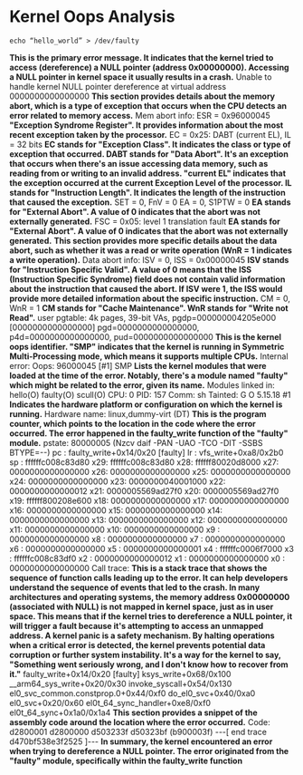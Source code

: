 # Kernel Oops Analysis

```
echo “hello_world” > /dev/faulty
```
**This is the primary error message. It indicates that the kernel tried to access (dereference) a NULL pointer (address 0x00000000). Accessing a NULL pointer in kernel space it usually results in a crash.**
Unable to handle kernel NULL pointer dereference at virtual address 0000000000000000
**This section provides details about the memory abort, which is a type of exception that occurs when the CPU detects an error related to memory access.**
Mem abort info:
  ESR = 0x96000045 **"Exception Syndrome Register". It provides information about the most recent exception taken by the processor.**
  EC = 0x25: DABT (current EL), IL = 32 bits 
 **EC stands for "Exception Class". It indicates the class or type of exception that occurred. DABT stands for "Data Abort". It's an exception that occurs when there's an issue accessing data memory, such as reading from or writing to an invalid address. "current EL" indicates that the exception occurred at the current Exception Level of the processor. IL stands for "Instruction Length". It indicates the length of the instruction that caused the exception.**
  SET = 0, FnV = 0
  EA = 0, S1PTW = 0 **EA stands for "External Abort". A value of 0 indicates that the abort was not externally generated.**
  FSC = 0x05: level 1 translation fault **EA stands for "External Abort". A value of 0 indicates that the abort was not externally generated.**
**This section provides more specific details about the data abort, such as whether it was a read or write operation (WnR = 1 indicates a write operation).**
Data abort info:
  ISV = 0, ISS = 0x00000045 **ISV stands for "Instruction Specific Valid". A value of 0 means that the ISS (Instruction Specific Syndrome) field does not contain valid information about the instruction that caused the abort. If ISV were 1, the ISS would provide more detailed information about the specific instruction.**
  CM = 0, WnR = 1 **CM stands for "Cache Maintenance". WnR stands for "Write not Read".**
user pgtable: 4k pages, 39-bit VAs, pgdp=000000004205e000
[0000000000000000] pgd=0000000000000000, p4d=0000000000000000, pud=0000000000000000
**This is the kernel oops identifier. "SMP" indicates that the kernel is running in Symmetric Multi-Processing mode, which means it supports multiple CPUs.**
Internal error: Oops: 96000045 [#1] SMP
**Lists the kernel modules that were loaded at the time of the error. Notably, there's a module named "faulty" which might be related to the error, given its name.**
Modules linked in: hello(O) faulty(O) scull(O)
CPU: 0 PID: 157 Comm: sh Tainted: G           O      5.15.18 #1
**Indicates the hardware platform or configuration on which the kernel is running.**
Hardware name: linux,dummy-virt (DT)
**This is the program counter, which points to the location in the code where the error occurred. The error happened in the faulty_write function of the "faulty" module.**
pstate: 80000005 (Nzcv daif -PAN -UAO -TCO -DIT -SSBS BTYPE=--)
pc : faulty_write+0x14/0x20 [faulty]
lr : vfs_write+0xa8/0x2b0
sp : ffffffc008c83d80
x29: ffffffc008c83d80 x28: ffffff80020d8000 x27: 0000000000000000
x26: 0000000000000000 x25: 0000000000000000 x24: 0000000000000000
x23: 0000000040001000 x22: 0000000000000012 x21: 0000005569ad27f0
x20: 0000005569ad27f0 x19: ffffff800208e600 x18: 0000000000000000
x17: 0000000000000000 x16: 0000000000000000 x15: 0000000000000000
x14: 0000000000000000 x13: 0000000000000000 x12: 0000000000000000
x11: 0000000000000000 x10: 0000000000000000 x9 : 0000000000000000
x8 : 0000000000000000 x7 : 0000000000000000 x6 : 0000000000000000
x5 : 0000000000000001 x4 : ffffffc0006f7000 x3 : ffffffc008c83df0
x2 : 0000000000000012 x1 : 0000000000000000 x0 : 0000000000000000
Call trace:
**This is a stack trace that shows the sequence of function calls leading up to the error. It can help developers understand the sequence of events that led to the crash. In many architectures and operating systems, the memory address 0x00000000 (associated with NULL) is not mapped in kernel space, just as in user space. This means that if the kernel tries to dereference a NULL pointer, it will trigger a fault because it's attempting to access an unmapped address. A kernel panic is a safety mechanism. By halting operations when a critical error is detected, the kernel prevents potential data corruption or further system instability. It's a way for the kernel to say, "Something went seriously wrong, and I don't know how to recover from it."**
 faulty_write+0x14/0x20 [faulty]
 ksys_write+0x68/0x100
 __arm64_sys_write+0x20/0x30
 invoke_syscall+0x54/0x130
 el0_svc_common.constprop.0+0x44/0xf0
 do_el0_svc+0x40/0xa0
 el0_svc+0x20/0x60
 el0t_64_sync_handler+0xe8/0xf0
 el0t_64_sync+0x1a0/0x1a4
**This section provides a snippet of the assembly code around the location where the error occurred.**
Code: d2800001 d2800000 d503233f d50323bf (b900003f) 
---[ end trace d470bf538e3f2525 ]---
**In summary, the kernel encountered an error when trying to dereference a NULL pointer. The error originated from the "faulty" module, specifically within the faulty_write function**
